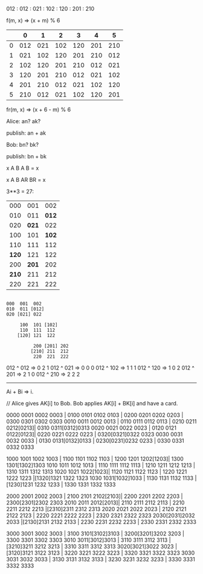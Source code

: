 012 : 012
    : 021
    : 102
    : 120
    : 201
    : 210

f(m, x) => (x + m) % 6

| |  0|  1|  2|  3|  4|  5|
|-|---|---|---|---|---|---|
|0|012|021|102|120|201|210|
|1|021|102|120|201|210|012|
|2|102|120|201|210|012|021|
|3|120|201|210|012|021|102|
|4|201|210|012|021|102|120|
|5|210|012|021|102|120|201|

fr(m, x) => (x + 6 - m) % 6

Alice: an? ak?

publish: an + ak

Bob: bn? bk?

publish: bn + bk

x A B A B = x

x A B AR BR = x


3**3 = 27:

|        |       |       |
|--------|-------|-------|
|  000   |  001  |  002  |
|  010   |  011  |**012**|
|  020   |**021**|  022  |
|  100   |  101  |**102**|
|  110   |  111  |  112  |
|**120** |  121  |  122  |
|  200   |**201**|  202  |
|**210** |  211  |  212  |
|  220   |  221  |  222  |


```

000  001  002
010  011 [012]
020 [021] 022

     100  101 [102]
     110  111  112
    [120] 121  122

          200 [201] 202
         [210] 211  212
          220  221  222
```

012 ^ 012 => 0 2 1
012 ^ 021 => 0 0 0
012 ^ 102 => 1 1 1
012 ^ 120 => 1 0 2
012 ^ 201 => 2 1 0
012 ^ 210 => 2 2 2

----

Ai + Bi => i.

// Alice gives AK[i] to Bob. Bob applies AK[i] + BK[i] and have a card.

0000 0001 0002 0003 | 0100 0101 0102 0103 | 0200 0201 0202 0203 | 0300 0301 0302 0303
0010 0011 0012 0013 | 0110 0111 0112 0113 | 0210 0211 0212[0213]| 0310 0311[0312]0313
0020 0021 0022 0023 | 0120 0121 0122[0123]| 0220 0221 0222 0223 | 0320[0321]0322 0323
0030 0031 0032 0033 | 0130 0131[0132]0133 | 0230[0231]0232 0233 | 0330 0331 0332 0333

1000 1001 1002 1003 | 1100 1101 1102 1103 | 1200 1201 1202[1203]| 1300 1301[1302]1303
1010 1011 1012 1013 | 1110 1111 1112 1113 | 1210 1211 1212 1213 | 1310 1311 1312 1313
1020 1021 1022[1023]| 1120 1121 1122 1123 | 1220 1221 1222 1223 |[1320]1321 1322 1323
1030 1031[1032]1033 | 1130 1131 1132 1133 |[1230]1231 1232 1233 | 1330 1331 1332 1333

2000 2001 2002 2003 | 2100 2101 2102[2103]| 2200 2201 2202 2203 | 2300[2301]2302 2303
2010 2011 2012[2013]| 2110 2111 2112 2113 | 2210 2211 2212 2213 |[2310]2311 2312 2313
2020 2021 2022 2023 | 2120 2121 2122 2123 | 2220 2221 2222 2223 | 2320 2321 2322 2323
2030[2031]2032 2033 |[2130]2131 2132 2133 | 2230 2231 2232 2233 | 2330 2331 2332 2333

3000 3001 3002 3003 | 3100 3101[3102]3103 | 3200[3201]3202 3203 | 3300 3301 3302 3303
3010 3011[3012]3013 | 3110 3111 3112 3113 |[3210]3211 3212 3213 | 3310 3311 3312 3313
3020[3021]3022 3023 |[3120]3121 3122 3123 | 3220 3221 3222 3223 | 3320 3321 3322 3323
3030 3031 3032 3033 | 3130 3131 3132 3133 | 3230 3231 3232 3233 | 3330 3331 3332 3333
